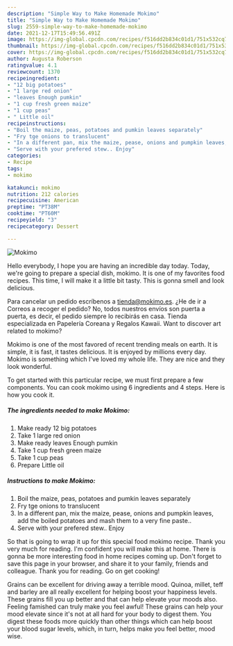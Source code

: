 ```yaml
---
description: "Simple Way to Make Homemade Mokimo"
title: "Simple Way to Make Homemade Mokimo"
slug: 2559-simple-way-to-make-homemade-mokimo
date: 2021-12-17T15:49:56.491Z
image: https://img-global.cpcdn.com/recipes/f516dd2b834c01d1/751x532cq70/mokimo-recipe-main-photo.jpg
thumbnail: https://img-global.cpcdn.com/recipes/f516dd2b834c01d1/751x532cq70/mokimo-recipe-main-photo.jpg
cover: https://img-global.cpcdn.com/recipes/f516dd2b834c01d1/751x532cq70/mokimo-recipe-main-photo.jpg
author: Augusta Roberson
ratingvalue: 4.1
reviewcount: 1370
recipeingredient:
- "12 big potatoes"
- "1 large red onion"
- "leaves Enough pumkin"
- "1 cup fresh green maize"
- "1 cup peas"
- " Little oil"
recipeinstructions:
- "Boil the maize, peas, potatoes and pumkin leaves separately"
- "Fry tge onions to translucent"
- "In a different pan, mix the maize, pease, onions and pumpkin leaves, add the boiled potatoes and mash them to a very fine paste.."
- "Serve with your prefered stew.. Enjoy"
categories:
- Recipe
tags:
- mokimo

katakunci: mokimo 
nutrition: 212 calories
recipecuisine: American
preptime: "PT38M"
cooktime: "PT60M"
recipeyield: "3"
recipecategory: Dessert

---
```



![Mokimo](https://img-global.cpcdn.com/recipes/f516dd2b834c01d1/751x532cq70/mokimo-recipe-main-photo.jpg)

Hello everybody, I hope you are having an incredible day today. Today, we're going to prepare a special dish, mokimo. It is one of my favorites food recipes. This time, I will make it a little bit tasty. This is gonna smell and look delicious.

Para cancelar un pedido escríbenos a tienda@mokimo.es. ¿He de ir a Correos a recoger el pedido? No, todos nuestros envíos son puerta a puerta, es decir, el pedido siempre lo recibirás en casa. Tienda especializada en Papelería Coreana y Regalos Kawaii. Want to discover art related to mokimo?

Mokimo is one of the most favored of recent trending meals on earth. It is simple, it is fast, it tastes delicious. It is enjoyed by millions every day. Mokimo is something which I've loved my whole life. They are nice and they look wonderful.


To get started with this particular recipe, we must first prepare a few components. You can cook mokimo using 6 ingredients and 4 steps. Here is how you cook it.

<!--inarticleads1-->

##### The ingredients needed to make Mokimo:

1. Make ready 12 big potatoes
1. Take 1 large red onion
1. Make ready leaves Enough pumkin
1. Take 1 cup fresh green maize
1. Take 1 cup peas
1. Prepare  Little oil




<!--inarticleads2-->

##### Instructions to make Mokimo:

1. Boil the maize, peas, potatoes and pumkin leaves separately
1. Fry tge onions to translucent
1. In a different pan, mix the maize, pease, onions and pumpkin leaves, add the boiled potatoes and mash them to a very fine paste..
1. Serve with your prefered stew.. Enjoy




So that is going to wrap it up for this special food mokimo recipe. Thank you very much for reading. I'm confident you will make this at home. There is gonna be more interesting food in home recipes coming up. Don't forget to save this page in your browser, and share it to your family, friends and colleague. Thank you for reading. Go on get cooking!

Grains can be excellent for driving away a terrible mood. Quinoa, millet, teff and barley are all really excellent for helping boost your happiness levels. These grains fill you up better and that can help elevate your moods also. Feeling famished can truly make you feel awful! These grains can help your mood elevate since it's not at all hard for your body to digest them. You digest these foods more quickly than other things which can help boost your blood sugar levels, which, in turn, helps make you feel better, mood wise.
